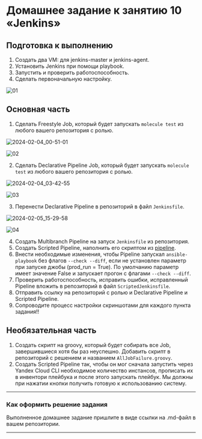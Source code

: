 # Домашнее задание к занятию 10 «Jenkins»

## Подготовка к выполнению

1. Создать два VM: для jenkins-master и jenkins-agent.
2. Установить Jenkins при помощи playbook.
3. Запустить и проверить работоспособность.
4. Сделать первоначальную настройку.

![01](https://github.com/perepelitsyn-alexei/devops-netology/assets/105611781/8af62966-3748-4d9f-a438-296138b9682a)

## Основная часть

1. Сделать Freestyle Job, который будет запускать `molecule test` из любого вашего репозитория с ролью.

![2024-02-04_00-51-01](https://github.com/perepelitsyn-alexei/devops-netology/assets/105611781/7eec993c-6a2b-4aa1-809c-583bd31ac0de)

![02](https://github.com/perepelitsyn-alexei/devops-netology/assets/105611781/3e7a41e8-16a1-4f67-8943-38005ca80521)


2. Сделать Declarative Pipeline Job, который будет запускать `molecule test` из любого вашего репозитория с ролью.

![2024-02-04_03-42-55](https://github.com/perepelitsyn-alexei/devops-netology/assets/105611781/52aa9432-87e5-4112-b38b-3d3c82405e10)

![03](https://github.com/perepelitsyn-alexei/devops-netology/assets/105611781/3335ed94-8a44-45ff-9428-fc369050deb6)

3. Перенести Declarative Pipeline в репозиторий в файл `Jenkinsfile`.

![2024-02-05_15-29-58](https://github.com/perepelitsyn-alexei/devops-netology/assets/105611781/c2560235-87ae-4afb-928e-d333f388638c)

![04](https://github.com/perepelitsyn-alexei/devops-netology/assets/105611781/b393353d-0c10-464e-b2f1-86ff9e92a312)

4. Создать Multibranch Pipeline на запуск `Jenkinsfile` из репозитория.
5. Создать Scripted Pipeline, наполнить его скриптом из [pipeline](./pipeline).
6. Внести необходимые изменения, чтобы Pipeline запускал `ansible-playbook` без флагов `--check --diff`, если не установлен параметр при запуске джобы (prod_run = True). По умолчанию параметр имеет значение False и запускает прогон с флагами `--check --diff`.
7. Проверить работоспособность, исправить ошибки, исправленный Pipeline вложить в репозиторий в файл `ScriptedJenkinsfile`.
8. Отправить ссылку на репозиторий с ролью и Declarative Pipeline и Scripted Pipeline.
9. Сопроводите процесс настройки скриншотами для каждого пункта задания!!

## Необязательная часть

1. Создать скрипт на groovy, который будет собирать все Job, завершившиеся хотя бы раз неуспешно. Добавить скрипт в репозиторий с решением и названием `AllJobFailure.groovy`.
2. Создать Scripted Pipeline так, чтобы он мог сначала запустить через Yandex Cloud CLI необходимое количество инстансов, прописать их в инвентори плейбука и после этого запускать плейбук. Мы должны при нажатии кнопки получить готовую к использованию систему.

---

### Как оформить решение задания

Выполненное домашнее задание пришлите в виде ссылки на .md-файл в вашем репозитории.

---
